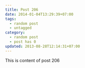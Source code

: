 ```yaml
---
title: Post 206
date: 2014-01-04T13:29:39+07:00
tags:
  - random post
  - untagged
category:
  - random post
  - post has 0
updated: 2013-08-28T12:14:31+07:00
---
```

This is content of post 206